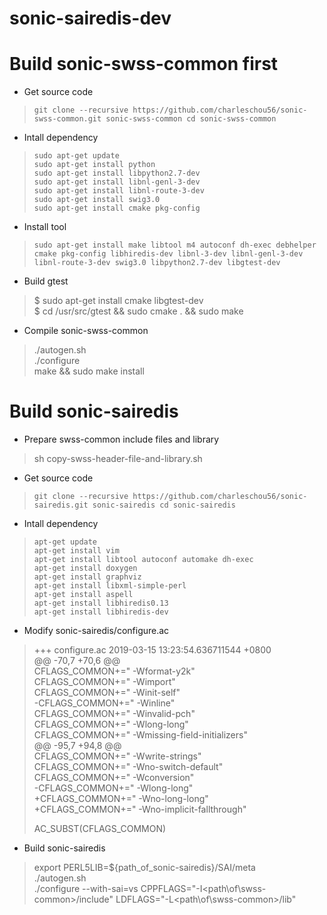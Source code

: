 # sonic-sairedis-dev

# Build sonic-swss-common first

- Get source code
> `git clone --recursive https://github.com/charleschou56/sonic-swss-common.git sonic-swss-common
cd sonic-swss-common`

- Intall dependency
> `sudo apt-get update`<br>
`sudo apt-get install python`<br>
`sudo apt-get install libpython2.7-dev`<br>
`sudo apt-get install libnl-genl-3-dev`<br>
`sudo apt-get install libnl-route-3-dev`<br> 
`sudo apt-get install swig3.0`<br>
`sudo apt-get install cmake pkg-config`<br>

- Install tool

> `sudo apt-get install make libtool m4 autoconf dh-exec debhelper cmake pkg-config libhiredis-dev libnl-3-dev libnl-genl-3-dev libnl-route-3-dev swig3.0 libpython2.7-dev libgtest-dev`

- Build gtest
>$ sudo apt-get install cmake libgtest-dev<br>
$ cd /usr/src/gtest && sudo cmake . && sudo make

- Compile sonic-swss-common
> ./autogen.sh<br>
./configure<br>
make && sudo make install

# Build sonic-sairedis
- Prepare swss-common include files and library
> sh copy-swss-header-file-and-library.sh

- Get source code
> `git clone --recursive https://github.com/charleschou56/sonic-sairedis.git sonic-sairedis
cd sonic-sairedis`

- Intall dependency
> `apt-get update`<br>
> `apt-get install vim`<br>
> `apt-get install libtool autoconf automake dh-exec`<br>
> `apt-get install doxygen`<br>
> `apt-get install graphviz`<br>
> `apt-get install libxml-simple-perl`<br>
> `apt-get install aspell`<br>
> `apt-get install libhiredis0.13`<br>
> `apt-get install libhiredis-dev`<br>

- Modify sonic-sairedis/configure.ac

> +++ configure.ac        2019-03-15 13:23:54.636711544 +0800<br>
@@ -70,7 +70,6 @@<br>
 CFLAGS_COMMON+=" -Wformat-y2k"<br>
 CFLAGS_COMMON+=" -Wimport"<br>
 CFLAGS_COMMON+=" -Winit-self"<br>
-CFLAGS_COMMON+=" -Winline"<br>
 CFLAGS_COMMON+=" -Winvalid-pch"<br>
 CFLAGS_COMMON+=" -Wlong-long"<br>
 CFLAGS_COMMON+=" -Wmissing-field-initializers"<br>
@@ -95,7 +94,8 @@<br>
 CFLAGS_COMMON+=" -Wwrite-strings"<br>
 CFLAGS_COMMON+=" -Wno-switch-default"<br>
 CFLAGS_COMMON+=" -Wconversion"<br>
-CFLAGS_COMMON+=" -Wlong-long"<br>
+CFLAGS_COMMON+=" -Wno-long-long"<br>
+CFLAGS_COMMON+=" -Wno-implicit-fallthrough"<br>
>
> AC_SUBST(CFLAGS_COMMON)

- Build sonic-sairedis
> export PERL5LIB=${path_of_sonic-sairedis}/SAI/meta<br>
> ./autogen.sh<br>
./configure --with-sai=vs CPPFLAGS="-I<path\of\swss-common>/include" LDFLAGS="-L<path\of\swss-common>/lib"
